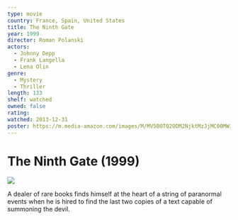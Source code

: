 ```yaml
---
type: movie
country: France, Spain, United States
title: The Ninth Gate
year: 1999
director: Roman Polanski
actors:
  - Johnny Depp
  - Frank Langella
  - Lena Olin
genre:
  - Mystery
  - Thriller
length: 133
shelf: watched
owned: false
rating:
watched: 2013-12-31
poster: https://m.media-amazon.com/images/M/MV5BOTQ2ODM2NjktMzJjMC00MWJiLWI2MjMtMzhiOTFmMzc1ZDUyXkEyXkFqcGc@._V1_SX300.jpg
---
```


# The Ninth Gate (1999)

![](https://m.media-amazon.com/images/M/MV5BOTQ2ODM2NjktMzJjMC00MWJiLWI2MjMtMzhiOTFmMzc1ZDUyXkEyXkFqcGc@._V1_SX300.jpg)

A dealer of rare books finds himself at the heart of a string of paranormal events when he is hired to find the last two copies of a text capable of summoning the devil.